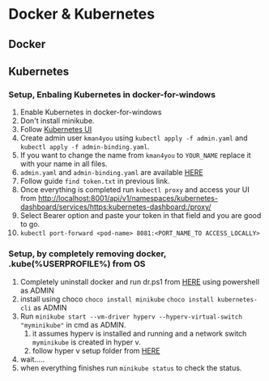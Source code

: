# Docker & Kubernetes

## Docker

## Kubernetes

### Setup, Enbaling Kubernetes in docker-for-windows

1. Enable Kubernetes in docker-for-windows
2. Don't install minikube.
3. Follow [Kubernetes UI](https://kubernetes.io/docs/tasks/access-application-cluster/web-ui-dashboard/ "Kubernetes UI")
4. Create admin user `kman4you` using `kubectl apply -f admin.yaml` and `kubectl apply -f admin-binding.yaml`.
5. If you want to change the name from `kman4you` to `YOUR_NAME` replace it with your name in all files.
6. `admin.yaml` and `admin-binding.yaml` are available [HERE](https://github.com/kman4you/docker-kubernetes/tree/master/Kubernetes/Kubernetes-Setup-files "admin create")
7. Follow guide `find token.txt` in previous link.
8. Once everything is completed run `kubectl proxy` and access your UI from [http://localhost:8001/api/v1/namespaces/kubernetes-dashboard/services/https:kubernetes-dashboard:/proxy/](http://localhost:8001/api/v1/namespaces/kubernetes-dashboard/services/https:kubernetes-dashboard:/proxy/)
9. Select Bearer option and paste your token in that field and you are good to go.
10. `kubectl port-forward <pod-name> 8081:<PORT_NAME_TO ACCESS_LOCALLY>`

### Setup, by completely removing docker, .kube(%USERPROFILE%) from OS

1. Completely uninstall docker and run dr.ps1 from [HERE](https://github.com/kman4you/docker-kubernetes/tree/master/Kubernetes/Kubernetes-Setup-files "remove remains of docker") using powershell as ADMIN
2. install using choco `choco install minikube` `choco install kubernetes-cli` as ADMIN
3. Run `minikube start --vm-driver hyperv --hyperv-virtual-switch "myminikube"` in cmd as ADMIN.
   1. it assumes hyperv is installed and running and a network switch `myminikube` is created in hyper v.
   2. follow hyper v setup folder from [HERE](https://github.com/kman4you/docker-kubernetes/tree/master/Kubernetes/Kubernetes-Setup-files "hyper v setup")
4. wait.....
5. when everything finishes run `minikube status` to check the status.
